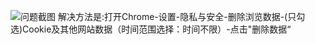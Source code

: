 ![问题截图](Python_common_problems/Shortcuts_of_problems//14.Chrome的chatgpt账户更换问题.jpg)
解决方法是:打开Chrome-设置-隐私与安全-删除浏览数据-(只勾选)Cookie及其他网站数据（时间范围选择：时间不限）-点击"删除数据“
